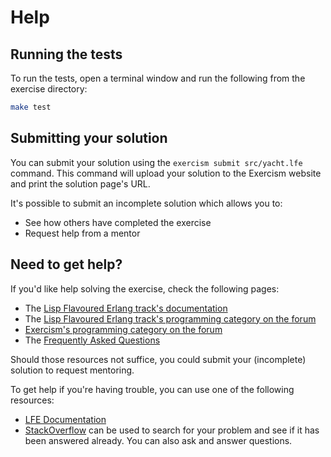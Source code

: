 # Help

## Running the tests

To run the tests, open a terminal window and run the following from the exercise directory:

```sh
make test
```

## Submitting your solution

You can submit your solution using the `exercism submit src/yacht.lfe` command.
This command will upload your solution to the Exercism website and print the solution page's URL.

It's possible to submit an incomplete solution which allows you to:

- See how others have completed the exercise
- Request help from a mentor

## Need to get help?

If you'd like help solving the exercise, check the following pages:

- The [Lisp Flavoured Erlang track's documentation](https://exercism.org/docs/tracks/lfe)
- The [Lisp Flavoured Erlang track's programming category on the forum](https://forum.exercism.org/c/programming/lfe)
- [Exercism's programming category on the forum](https://forum.exercism.org/c/programming/5)
- The [Frequently Asked Questions](https://exercism.org/docs/using/faqs)

Should those resources not suffice, you could submit your (incomplete) solution to request mentoring.

To get help if you're having trouble, you can use one of the following resources:

- [LFE Documentation](http://docs.lfe.io/)
- [StackOverflow](http://stackoverflow.com/questions/tagged/lfe) can be used to search for your problem and see if it has been answered already. You can also ask and answer questions.